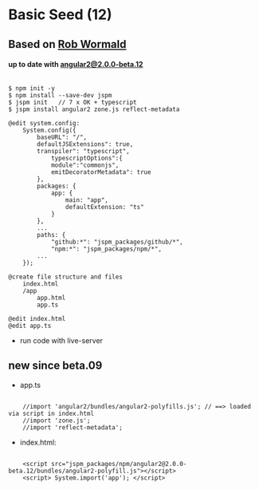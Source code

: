 # Basic Seed (12)
## Based on [Rob Wormald](https://gist.github.com/robwormald/429e01c6d802767441ec)
#### up to date with angular2@2.0.0-beta.12
<pre><code>
$ npm init -y
$ npm install --save-dev jspm
$ jspm init   // 7 x OK + typescript
$ jspm install angular2 zone.js reflect-metadata
 
@edit system.config:
    System.config({
        baseURL": "/",
        defaultJSExtensions": true,
        transpiler": "typescript",
            typescriptOptions":{
            module":"commonjs",
            emitDecoratorMetadata": true
        }, 
        packages: {
            app: {
                main: "app",
                defaultExtension: "ts" 
            }
        },    
        ...
        paths: {
            "github:*": "jspm_packages/github/*",
            "npm:*": "jspm_packages/npm/*",
        ...
    });    

@create file structure and files
    index.html 
    /app
        app.html
        app.ts
            
@edit index.html
@edit app.ts
</code></pre>
* run code with live-server

## new since beta.09

* app.ts

<pre><code>
    //import 'angular2/bundles/angular2-polyfills.js'; // ==> loaded via script in index.html
    //import 'zone.js';
    //import 'reflect-metadata';
</code></pre> 
 
* index.html:

<pre><code>
    &lt;script src="jspm_packages/npm/angular2@2.0.0-beta.12/bundles/angular2-polyfill.js">&lt;/script>
    &lt;script> System.import('app'); &lt;/script>
</code></pre>

